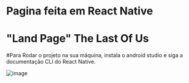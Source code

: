 # Pagina feita em React Native

# "Land Page" The Last Of Us

#Para Rodar o projeto na sua máquina, instala o android studio e siga a documentação CLI do React Native.

![image](https://github.com/BernardoliveiraFiap/MOBILECHECKPOINT1/assets/126569987/71d9a438-13be-42bd-b208-587d9f903099)
